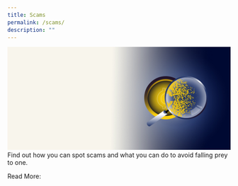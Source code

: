```yaml
---
title: Scams
permalink: /scams/
description: ""
---
```

![How you can spot a scam ](/images/spot%20an%20investment%20scam%20hero%20banner.jpg)
Find out how you can spot scams and what you can do to avoid falling prey to one.

Read More:

